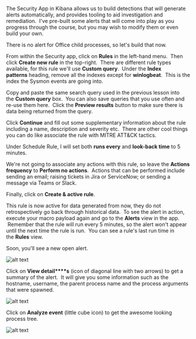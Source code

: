 The Security App in Kibana allows us to build detections that will generate alerts automatically, and provides tooling to aid investigation and remediation.  I've pre-built some alerts that will come into play as you progress through the course, but you may wish to modify them or even build your own.

There is no alert for Office child processes, so let's build that now.

From within the Security app, click on **Rules** in the left-hand menu.  Then click **Create new rule** in the top-right.  There are different rule types available, for this rule we'll use **Custom query**.  Under the **Index patterns** heading, remove all the indexes except for **winlogbeat**.  This is the index the Sysmon events are going into.

Copy and paste the same search query used in the previous lesson into the **Custom query** box.  You can also save queries that you use often and re-use them here.  Click the **Preview results** button to make sure there is data being returned from the query.

Click **Continue** and fill out some supplementary information about the rule including a name, description and severity etc.  There are other cool things you can do like associate the rule with MITRE ATT&CK tactics.

Under Schedule Rule, I will set both **runs every** and **look-back time** to 5 minutes.

We're not going to associate any actions with this rule, so leave the **Actions frequency** to **Perform no actions**.  Actions that can be performed include sending an email; raising tickets in Jira or ServiceNow; or sending a message via Teams or Slack.

Finally, click on **Create & active rule**.

  

This rule is now active for data generated from now, they do not retrospectively go back through historical data.  To see the alert in action, execute your macro payload again and go to the **Alerts** view in the app.  Remember that the rule will run every 5 minutes, so the alert won't appear until the next time the rule is run.  You can see a rule's last run time in the **Rules** view.

Soon, you'll see a new open alert.

![alt text](file:///android_asset/20220831114625.png)

Click on **View detail****s** (icon of diagonal line with two arrows) to get a summary of the alert.  It will give you some information such as the hostname, username, the parent process name and the process arguments that were spawned.

![alt text](file:///android_asset/20220831114633.png)

Click on **Analyze event** (little cube icon) to get the awesome looking process tree.

![alt text](file:///android_asset/20220831114640.png)

